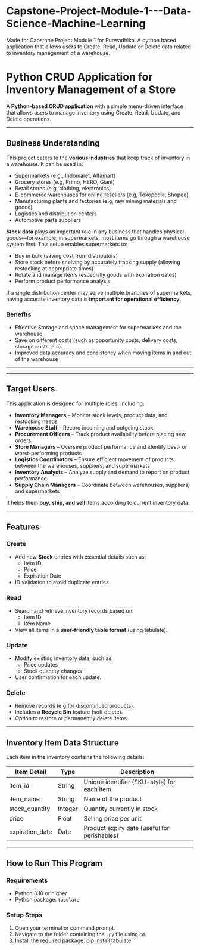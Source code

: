 # Capstone-Project-Module-1---Data-Science-Machine-Learning
Made for Capstone Project Module 1 for Purwadhika. A python based application that allows users to Create, Read, Update or Delete data related to inventory management of a warehouse. 

# Python CRUD Application for Inventory Management of a Store

A **Python-based CRUD application** with a simple menu-driven interface that allows users to manage inventory using Create, Read, Update, and Delete operations.

---

## Business Understanding

This project caters to the **various industries** that keep track of inventory in a warehouse. It can be used in:

- Supermarkets (e.g., Indomaret, Alfamart)
- Grocery stores (e.g, Primo, HERO, Giant)
- Retail stores (e.g, clothing, electronics)
- E-commerce warehouses for online resellers (e.g, Tokopedia, Shopee)
- Manufacturing plants and factories (e.g, raw mining materials and goods)
- Logistics and distribution centers
- Automotive parts suppliers 

**Stock data** plays an important role in any business that handles physical goods—for example, in supermarkets, most items go through a warehouse system first. This setup enables supermarkets to:

- Buy in bulk (saving cost from distributors)
- Store stock before shelving by accurately tracking supply (allowing restocking at appropriate times)
- Rotate and manage items (especially goods with expiration dates)
- Perform product performance analysis

If a single distribution center may serve multiple branches of supermarkets, having accurate inventory data is **important for operational efficiency.**

### Benefits
- Effective Storage and space management for supermarkets and the warehouse  
- Save on different costs (such as opportunity costs, delivery costs, storage costs, etc)
- Improved data accuracy and consistency when moving items in and out of the warehouse

---
---

## Target Users

This application is designed for multiple roles, including:

- **Inventory Managers** – Monitor stock levels, product data, and restocking needs  
- **Warehouse Staff** – Record incoming and outgoing stock  
- **Procurement Officers** – Track product availability before placing new orders  
- **Store Managers** – Oversee product performance and identify best- or worst-performing products  
- **Logistics Coordinators** – Ensure efficient movement of products between the warehouses, suppliers, and supermarkets  
- **Inventory Analysts** – Analyze supply and demand to report on product performance  
- **Supply Chain Managers** – Coordinate between warehouses, suppliers, and supermarkets

It helps them **buy, ship, and sell** items according to current inventory data.


---

##  Features

### Create
- Add new **Stock** entries with essential details such as:
  - Item ID
  - Price
  - Expiration Date
- ID validation to avoid duplicate entries.

###  Read
- Search and retrieve inventory records based on:
  - Item ID
  - Item Name
- View all items in a **user-friendly table format** (using tabulate).

###  Update
- Modify existing inventory data, such as:
  - Price updates
  - Stock quantity changes
- User confirmation for each update.

###  Delete
- Remove records (e.g for discontinued products).
- Includes a **Recycle Bin** feature (soft delete).
- Option to restore or permanently delete items.

- ---

##  Inventory Item Data Structure

Each item in the inventory contains the following details:

| Item Detail       | Type     | Description                                   |
|-------------------|----------|-----------------------------------------------|
| item_id           | String   | Unique identifier (SKU-style) for each item   |
| item_name         | String   | Name of the product                          |
| stock_quantity    | Integer  | Quantity currently in stock                  |
| price             | Float    | Selling price per unit                       |
| expiration_date   | Date     | Product expiry date (useful for perishables) |

---

##  How to Run This Program

### Requirements
- Python 3.10 or higher
- Python package: `tabulate`

### Setup Steps
1. Open your terminal or command prompt.
2. Navigate to the folder containing the `.py` file using `cd`.
3. Install the required package:
   pip install tabulate
